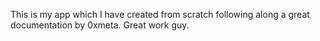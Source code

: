 This is my app which I have created from scratch following along a great documentation by 0xmeta.
Great work guy.
